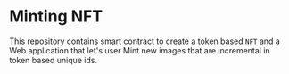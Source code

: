 # Minting NFT 

This repository contains smart contract to create a token based `NFT` and a Web application
that let's user Mint new images that are incremental in token based unique ids.

